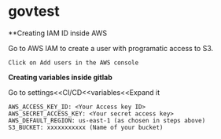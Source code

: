 # govtest

**Creating IAM ID inside AWS

Go to AWS IAM to create a user with programatic access to S3.

```
Click on Add users in the AWS console
```


**Creating variables inside gitlab**

Go to settings<<CI/CD<<variables<<Expand it

```
AWS_ACCESS_KEY_ID: <Your Access key ID>
AWS_SECRET_ACCESS_KEY: <Your secret access key>
AWS_DEFAULT_REGION: us-east-1 (as chosen in steps above)
S3_BUCKET: xxxxxxxxxxx (Name of your bucket)
```